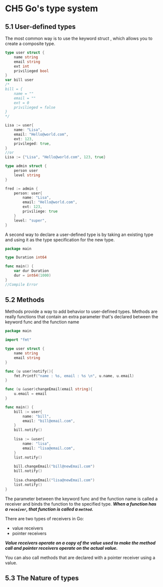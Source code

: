 # CH5 Go's type system

## 5.1 User-defined types

The most common way is to use the keyword struct , which allows you to create a composite type.

```go
type user struct {
    name string
    email string
    ext int
    privilieged bool
}
var bill user
/*
bill = {
	name = ""
	email = ""
	ext = 0
	privilieged = false
}
*/

Lisa := user{
    name: "Lisa",
    email: "Hello@world.com",
    ext: 123,
    privileged: true,
}
//or
Lisa := {"Lisa", "Hello@world.com", 123, true}

type admin struct {
    person user
    level string
}

fred := admin {
    person: user{
        name: "Lisa",
        email: "Hello@world.com",
        ext: 123,
        priviliege: true
    }
    level: "super",
}
```

A second way to declare a user-defined type is by taking an existing type and using it as the type specification for the new type.

```go
package main

type Duration int64

func main() {
    var dur Duration
    dur = int64(1000)
}
//Compile Error
```

## 5.2 Methods

Methods provide a way to add behavior to user-defined types. Methods are really functions that contain an extra parameter that's declared between the keyword func and the function name

```go
package main

import "fmt"

type user struct {
    name string
    email string
}

func (u user)notify(){
    fmt.Printf("name : %s, email : %s \n", u.name, u.email)
}

func (u &user)changeEmail(email string){
    u.email = email
}

func main() {
    bill := user{
        name: "bill",
        email: "bill@email.com",
    }    
    bill.notify()
    
    lisa := &user{
        name: "lisa",
        email: "lisa@email.com",
    }
    list.notify()
    
    bill.changeEmail("bill@newEmail.com")
    bill.notify()
    
    lisa.changeEmail("lisa@newEmail.com")
    list.notify()
}
```

The parameter between the keyword func and the function name is called a receiver and binds the function to
the specified type. ***When a function has a `receiver`, that function is called a `method`.***

There are two types of receivers in Go:

- value receivers
- pointer receivers

***Value receivers operate on a copy of the value used to make the method call and pointer receivers operate on the actual value.***

You can also call methods that are declared with a pointer receiver using a value.

## 5.3 The Nature of types



